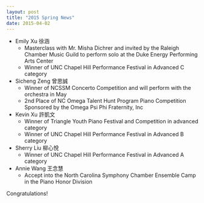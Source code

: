 ```yaml
---
layout: post
title: "2015 Spring News"
date: 2015-04-02
---
```


* Emily Xu 徐涵  
	* Masterclass with Mr. Misha Dichrer and invited by the Raleigh Chamber Music Guild to perform solo at the Duke Energy Performing Arts Center  
	* Winner of UNC Chapel Hill Performance Festival in Advanced C category  
* Sicheng Zeng 曾思誠  
	* Winner of NCSSM Concerto Competition and will perform with the orchestra in May  
	* 2nd Place of NC Omega Talent Hunt Program Piano Competition Sponsored by the Omega Psi Phi Fraternity, Inc  
* Kevin Xu 許凱文  
	* Winner of Triangle Youth Piano Festival and Competition in advanced  category  
	* Winner of UNC Chapel Hill Performance Festival in Advanced B category  
* Sherry Liu 柳心悅  
	* Winner of UNC Chapel Hill Performance Festival in Advanced A category  
* Annie Wang 王念慧  
	* Accept into the North Carolina Symphony  Chamber Ensemble Camp in the Piano Honor Division

Congratulations!
